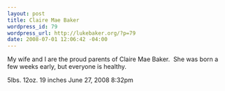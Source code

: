 ```yaml
--- 
layout: post
title: Claire Mae Baker
wordpress_id: 79
wordpress_url: http://lukebaker.org/?p=79
date: 2008-07-01 12:06:42 -04:00
---
```

My wife and I are the proud parents of Claire Mae Baker.  She was born a few weeks early, but everyone is healthy.

5lbs. 12oz.
19 inches
June 27, 2008 8:32pm

<img src="http://lukebaker.smugmug.com/photos/321769622_yLqYH-S.jpg" alt="" />
